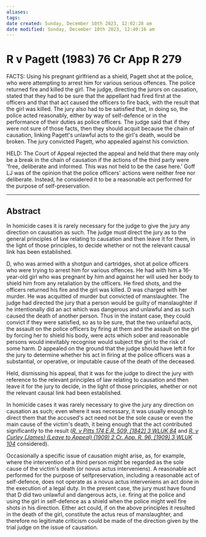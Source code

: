 ```yaml
---
aliases: 
tags: 
date created: Sunday, December 10th 2023, 12:02:28 am
date modified: Sunday, December 10th 2023, 12:40:16 am
---
```


# R v Pagett (1983) 76 Cr App R 279

FACTS: Using his pregnant girlfriend as a shield, Pagett shot at the police, who were attempting to arrest him for various serious offences. The police returned fire and killed the girl. The judge, directing the jurors on causation, stated that they had to be sure that the appellant had fired first at the officers and that that act caused the officers to fire back, with the result that the girl was killed. The jury also had to be satisfied that, in doing so, the police acted reasonably, either by way of self-defence or in the performance of their duties as police officers. The judge said that if they were not sure of those facts, then they should acquit because the chain of causation, linking Pagett's unlawful acts to the girl's death, would be broken. The jury convicted Pagett, who appealed against his conviction.

HELD: The Court of Appeal rejected the appeal and held that there may only be a break in the chain of causation if the actions of the third party were 'free, deliberate and informed. This was not held to be the case here.' Goff LJ was of the opinion that the police officers' actions were neither free nor deliberate. Instead, he considered it to be a reasonable act performed for the purpose of self-preservation.

---

## Abstract

In homicide cases it is rarely necessary for the judge to give the jury any direction on causation as such. The judge must direct the jury as to the general principles of law relating to causation and then leave it for them, in the light of those principles, to decide whether or not the relevant causal link has been established.

D, who was armed with a shotgun and cartridges, shot at police officers who were trying to arrest him for various offences. He had with him a 16-year-old girl who was pregnant by him and against her will used her body to shield him from any retaliation by the officers. He fired shots, and the officers returned his fire and the girl was killed. D was charged with her murder. He was acquitted of murder but convicted of manslaughter. The judge had directed the jury that a person would be guilty of manslaughter if he intentionally did an act which was dangerous and unlawful and as such caused the death of another person. Thus in the instant case, they could convict if they were satisfied, so as to be sure, that the two unlawful acts, the assault on the police officers by firing at them and the assault on the girl by forcing her to shield his body, were acts which sober and reasonable persons would inevitably recognise would subject the girl to the risk of some harm. D appealed on the ground that the judge should have left it for the jury to determine whether his act in firing at the police officers was a substantial, or operative, or imputable cause of the death of the deceased.

Held, dismissing his appeal, that it was for the judge to direct the jury with reference to the relevant principles of law relating to causation and then leave it for the jury to decide, in the light of those principles, whether or not the relevant causal link had been established.

In homicide cases it was rarely necessary to give the jury any direction on causation as such; even where it was necessary, it was usually enough to direct them that the accused's act need not be the sole cause or even the main cause of the victim's death, it being enough that the act contributed significantly to the result (_[R. v Pitts 174 E.R. 509, [1842] 3 WLUK 84](https://uk.westlaw.com/Document/I0BCF4BC0E57511DAB242AFEA6182DD7E/View/FullText.html?originationContext=document&transitionType=DocumentItem&ppcid=3f6719bf3ab44509af7e59fa9f726dd1&contextData=(sc.Default))_ and _[R. v Curley (James) (Leave to Appeal) (1909) 2 Cr. App. R. 96, [1909] 3 WLUK 104](https://uk.westlaw.com/Document/I0C23D460E57511DAB242AFEA6182DD7E/View/FullText.html?originationContext=document&transitionType=DocumentItem&ppcid=3f6719bf3ab44509af7e59fa9f726dd1&contextData=(sc.Default))_ considered).

Occasionally a specific issue of causation might arise, as, for example, where the intervention of a third person might be regarded as the sole cause of the victim's death (or novus actus interveniens). A reasonable act performed for the purpose of selfpreservation, including a reasonable act of self-defence, does not operate as a novus actus interveniens an act done in the execution of a legal duty. In the present case, the jury must have found that D did two unlawful and dangerous acts, i.e. firing at the police and using the girl in self-defence as a shield when the police might well fire shots in his direction. Either act could, if on the above principles it resulted in the death of the girl, constitute the actus reus of manslaughter, and therefore no legitimate criticism could be made of the direction given by the trial judge on the issue of causation.
